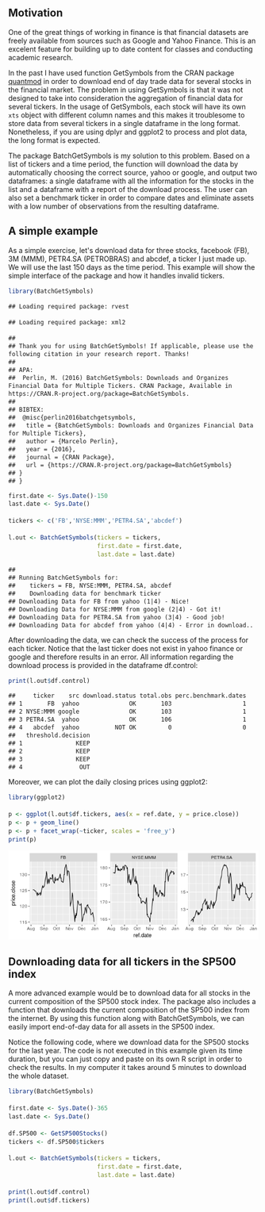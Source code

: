Motivation
----------

One of the great things of working in finance is that financial datasets are freely available from sources such as Google and Yahoo Finance. This is an excelent feature for building up to date content for classes and conducting academic research.

In the past I have used function GetSymbols from the CRAN package [quantmod](https://cran.r-project.org/package=quantmod) in order to download end of day trade data for several stocks in the financial market. The problem in using GetSymbols is that it was not designed to take into consideration the aggregation of financial data for several tickers. In the usage of GetSymbols, each stock will have its own `xts` object with different column names and this makes it troublesome to store data from several tickers in a single dataframe in the long format. Nonetheless, if you are using dplyr and ggplot2 to process and plot data, the long format is expected.

The package BatchGetSymbols is my solution to this problem. Based on a list of tickers and a time period, the function will download the data by automatically choosing the correct source, yahoo or google, and output two dataframes: a single dataframe with all the information for the stocks in the list and a dataframe with a report of the download process. The user can also set a benchmark ticker in order to compare dates and eliminate assets with a low number of observations from the resulting dataframe.

A simple example
----------------

As a simple exercise, let's download data for three stocks, facebook (FB), 3M (MMM), PETR4.SA (PETROBRAS) and abcdef, a ticker I just made up. We will use the last 150 days as the time period. This example will show the simple interface of the package and how it handles invalid tickers.

``` r
library(BatchGetSymbols)
```

    ## Loading required package: rvest

    ## Loading required package: xml2

    ## 
    ## Thank you for using BatchGetSymbols! If applicable, please use the following citation in your research report. Thanks! 
    ## 
    ## APA:
    ##  Perlin, M. (2016) BatchGetSymbols: Downloads and Organizes Financial Data for Multiple Tickers. CRAN Package, Available in https://CRAN.R-project.org/package=BatchGetSymbols. 
    ## 
    ## BIBTEX:
    ##  @misc{perlin2016batchgetsymbols,
    ##   title = {BatchGetSymbols: Downloads and Organizes Financial Data for Multiple Tickers},
    ##   author = {Marcelo Perlin},
    ##   year = {2016},
    ##   journal = {CRAN Package},
    ##   url = {https://CRAN.R-project.org/package=BatchGetSymbols}
    ## }
    ## }

``` r
first.date <- Sys.Date()-150
last.date <- Sys.Date()

tickers <- c('FB','NYSE:MMM','PETR4.SA','abcdef')

l.out <- BatchGetSymbols(tickers = tickers,
                         first.date = first.date,
                         last.date = last.date)
```

    ## 
    ## Running BatchGetSymbols for:
    ##    tickers = FB, NYSE:MMM, PETR4.SA, abcdef
    ##    Downloading data for benchmark ticker
    ## Downloading Data for FB from yahoo (1|4) - Nice!
    ## Downloading Data for NYSE:MMM from google (2|4) - Got it!
    ## Downloading Data for PETR4.SA from yahoo (3|4) - Good job!
    ## Downloading Data for abcdef from yahoo (4|4) - Error in download..

After downloading the data, we can check the success of the process for each ticker. Notice that the last ticker does not exist in yahoo finance or google and therefore results in an error. All information regarding the download process is provided in the dataframe df.control:

``` r
print(l.out$df.control)
```

    ##     ticker    src download.status total.obs perc.benchmark.dates
    ## 1       FB  yahoo              OK       103                    1
    ## 2 NYSE:MMM google              OK       103                    1
    ## 3 PETR4.SA  yahoo              OK       106                    1
    ## 4   abcdef  yahoo          NOT OK         0                    0
    ##   threshold.decision
    ## 1               KEEP
    ## 2               KEEP
    ## 3               KEEP
    ## 4                OUT

Moreover, we can plot the daily closing prices using ggplot2:

``` r
library(ggplot2)
 
p <- ggplot(l.out$df.tickers, aes(x = ref.date, y = price.close))
p <- p + geom_line()
p <- p + facet_wrap(~ticker, scales = 'free_y') 
print(p)
```

![](2017-01-01-bathgetsymbols_files/figure-markdown_github/plot.prices-1.png)

Downloading data for all tickers in the SP500 index
---------------------------------------------------

A more advanced example would be to download data for all stocks in the current composition of the SP500 stock index. The package also includes a function that downloads the current composition of the SP500 index from the internet. By using this function along with BatchGetSymbols, we can easily import end-of-day data for all assets in the SP500 index.

Notice the following code, where we download data for the SP500 stocks for the last year. The code is not executed in this example given its time duration, but you can just copy and paste on its own R script in order to check the results. In my computer it takes around 5 minutes to download the whole dataset.

``` r
library(BatchGetSymbols)

first.date <- Sys.Date()-365
last.date <- Sys.Date()

df.SP500 <- GetSP500Stocks()
tickers <- df.SP500$tickers

l.out <- BatchGetSymbols(tickers = tickers,
                         first.date = first.date,
                         last.date = last.date)

print(l.out$df.control)
print(l.out$df.tickers)
```
